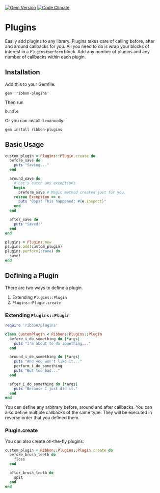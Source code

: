 [![Gem Version](https://badge.fury.io/rb/ribbon-plugins.svg)](http://badge.fury.io/rb/ribbon-plugins) [![Code Climate](https://codeclimate.com/github/ribbon/plugins/badges/gpa.svg)](https://codeclimate.com/github/ribbon/plugins)

# Plugins

Easily add plugins to any library. Plugins takes care of calling before, after
and around callbacks for you. All you need to do is wrap your blocks of interest
in a `Plugins#perform` block. Add any number of plugins and any number of callbacks
within each plugin.

## Installation

Add this to your Gemfile:

```
gem 'ribbon-plugins'
```

Then run

```
bundle
```

Or you can install it manually:

```
gem install ribbon-plugins
```

## Basic Usage

```ruby
custom_plugin = Plugins::Plugin.create do
  before_save do
    puts "Saving..."
  end

  around_save do
    # Let's catch any exceptions
    begin
      preform_save # Magic method created just for you.
    rescue Exception => e
      puts "Oops! This happened: #{e.inspect}"
    end
  end

  after_save do
    puts "Saved!"
  end
end

plugins = Plugins.new
plugins.add(custom_plugin)
plugins.perform(:save) do
  save!
end
```

## Defining a Plugin

There are two ways to define a plugin.
  1. Extending `Plugins::Plugin`
  2. `Plugins::Plugin.create`

### Extending `Plugins::Plugin`

```ruby
require 'ribbon/plugins'

class CustomPlugin < Ribbon::Plugins::Plugin
  before_i_do_something do |*args|
    puts "I'm about to do something..."
  end

  around_i_do_something do |*args|
    puts "And you won't like it..."
    perform_i_do_something
    puts "But too bad..."
  end

  after_i_do_something do |*args|
    puts "Because I just did it."
  end
end
```

You can define any arbitrary before, around and after callbacks. You can also
define multiple callbacks of the same type. They will be executed in reverse order
that you defined them.

### Plugin.create

You can also create on-the-fly plugins:

```ruby
custom_plugin = Ribbon::Plugins::Plugin.create do
  before_brush_teeth do
    floss
  end

  after_brush_teeth do
    spit
  end
end
```
